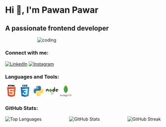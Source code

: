 <!-- Heading -->
# Hi 👋, I'm Pawan Pawar
## A passionate frontend developer

<!-- Profile Picture -->
<img align="right" alt="coding" width="400" src="https://user-images.githubusercontent.com/55389276/140866485-8fb1c876-9a8f-4d6a-98dc-08c4981eaf70.gif">

<!-- Social Icons -->
<p align="left">
  <a href="https://twitter.com/" target="blank"><img src="https://img.shields.io/twitter/follow/?logo=twitter&style=for-the-badge" alt="" /></a>
</p>

<!-- Connect with me -->
### Connect with me:
<p align="left">
  <a href="https://www.linkedin.com/in/pawan-pawar-aaa19a244?utm_source=share&utm_campaign=share_via&utm_content=profile&utm_medium=android_app" target="_blank"><img align="center" src="https://raw.githubusercontent.com/rahuldkjain/github-profile-readme-generator/master/src/images/icons/Social/linked-in-alt.svg" alt="LinkedIn" height="30" width="40" /></a>
  <a href="https://www.instagram.com/pawan_pawar_1?igsh=OWwybnBkZ3QxYnZu" target="_blank"><img align="center" src="https://raw.githubusercontent.com/rahuldkjain/github-profile-readme-generator/master/src/images/icons/Social/instagram.svg" alt="Instagram" height="30" width="40" /></a>
</p>

<!-- Languages and Tools -->
### Languages and Tools:
<p align="left">
  <img src="https://raw.githubusercontent.com/devicons/devicon/master/icons/html5/html5-original-wordmark.svg" alt="HTML5" width="40" height="40"/>
  <img src="https://raw.githubusercontent.com/devicons/devicon/master/icons/css3/css3-original-wordmark.svg" alt="CSS3" width="40" height="40"/>
  <img src="https://raw.githubusercontent.com/devicons/devicon/master/icons/python/python-original.svg" alt="Python" width="40" height="40"/>
  <img src="https://raw.githubusercontent.com/devicons/devicon/master/icons/nodejs/nodejs-original-wordmark.svg" alt="Node.js" width="40" height="40"/>
  <img src="https://raw.githubusercontent.com/devicons/devicon/master/icons/mongodb/mongodb-original-wordmark.svg" alt="MongoDB" width="40" height="40"/>
  <!-- Add more icons here -->
</p>

<!-- GitHub Stats -->
### GitHub Stats:
<div style="display: flex; justify-content: space-between;">
  <img src="https://github-readme-stats.vercel.app/api/top-langs?username=pawanpawar03&show_icons=true&locale=en&layout=compact" alt="Top Languages" />
  <img src="https://github-readme-stats.vercel.app/api?username=pawanpawar03&show_icons=true&locale=en" alt="GitHub Stats" />
  <img src="https://github-readme-streak-stats.herokuapp.com/?user=pawanpawar03&" alt="GitHub Streak" />
</div>
